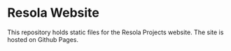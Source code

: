 Resola Website
============

This repository holds static files for the Resola Projects website.
The site is hosted on Github Pages.
